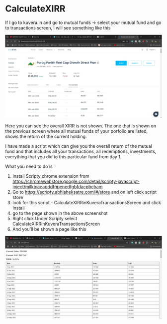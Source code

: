 # CalculateXIRR

If I go to kuvera.in and go to mutual funds -> select your mutual fund and go to transactions screen, I will see something like this

![](images/assets/Screenshot.jpg)

Here you can see the overall XIRR is not shown. The one that is shown on the previous screen where all mutual funds of your porfolio are listed, shows the return of the current holding.

I have made a script which can give you the overall return of the mutual fund and that includes all your transactions, all redemptions, investments, everything that you did to this particular fund from day 1.

What you need to do is
1. Install Scripty chrome extension from https://chromewebstore.google.com/detail/scripty-javascript-inject/milkbiaeapddfnpenedfgbfdacpbcbam
2. Go to https://scripty.abhisheksatre.com/#/store and on left click script store
3. look for this script - CalculateXIRRinKuveraTransactionsScreen and click Install
4. go to the page shown in the above screenshot
5. Right click Under Scripty select CalculateXIRRinKuveraTransactionsScreen
6. And you'll be shown a page like this


![](images/assets/FinalResult.jpg)
